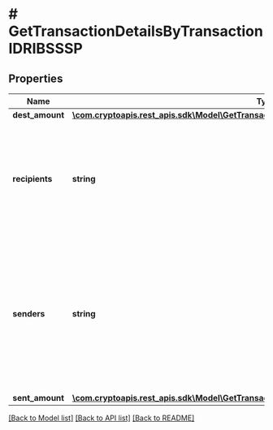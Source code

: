 # # GetTransactionDetailsByTransactionIDRIBSSSP

## Properties

Name | Type | Description | Notes
------------ | ------------- | ------------- | -------------
**dest_amount** | [**\com.cryptoapis.rest_apis.sdk\Model\GetTransactionDetailsByTransactionIDRIBSSSPDestAmount**](GetTransactionDetailsByTransactionIDRIBSSSPDestAmount.md) |  |
**recipients** | **string** | Representation of receivers&#39; address which is the intended beneficiary of the payment and must have a valid account to receive the funds. |
**senders** | **string** | Representation of the transactions&#39; from address, responsible for initiating the transaction and ensuring that the necessary assets and amounts are available to complete the payment. |
**sent_amount** | [**\com.cryptoapis.rest_apis.sdk\Model\GetTransactionDetailsByTransactionIDRIBSSSPSentAmount**](GetTransactionDetailsByTransactionIDRIBSSSPSentAmount.md) |  |

[[Back to Model list]](../../README.md#models) [[Back to API list]](../../README.md#endpoints) [[Back to README]](../../README.md)
